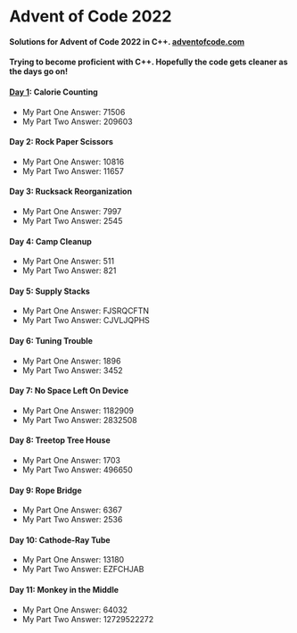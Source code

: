 # Advent of Code 2022
#### Solutions for Advent of Code 2022 in C++. [adventofcode.com](https://adventofcode.com/)
#### Trying to become proficient with C++. Hopefully the code gets cleaner as the days go on!


#### [Day 1](day01/): Calorie Counting
- My Part One Answer: 71506
- My Part Two Answer: 209603

#### Day 2: Rock Paper Scissors
- My Part One Answer: 10816
- My Part Two Answer: 11657

#### Day 3: Rucksack Reorganization
- My Part One Answer: 7997
- My Part Two Answer: 2545

#### Day 4: Camp Cleanup
- My Part One Answer: 511
- My Part Two Answer: 821

#### Day 5: Supply Stacks
- My Part One Answer: FJSRQCFTN
- My Part Two Answer: CJVLJQPHS

#### Day 6: Tuning Trouble
- My Part One Answer: 1896
- My Part Two Answer: 3452

#### Day 7: No Space Left On Device
- My Part One Answer: 1182909
- My Part Two Answer: 2832508

#### Day 8: Treetop Tree House
- My Part One Answer: 1703
- My Part Two Answer: 496650

#### Day 9: Rope Bridge
- My Part One Answer: 6367
- My Part Two Answer: 2536

#### Day 10: Cathode-Ray Tube
- My Part One Answer: 13180
- My Part Two Answer: EZFCHJAB

#### Day 11: Monkey in the Middle
- My Part One Answer: 64032
- My Part Two Answer: 12729522272

